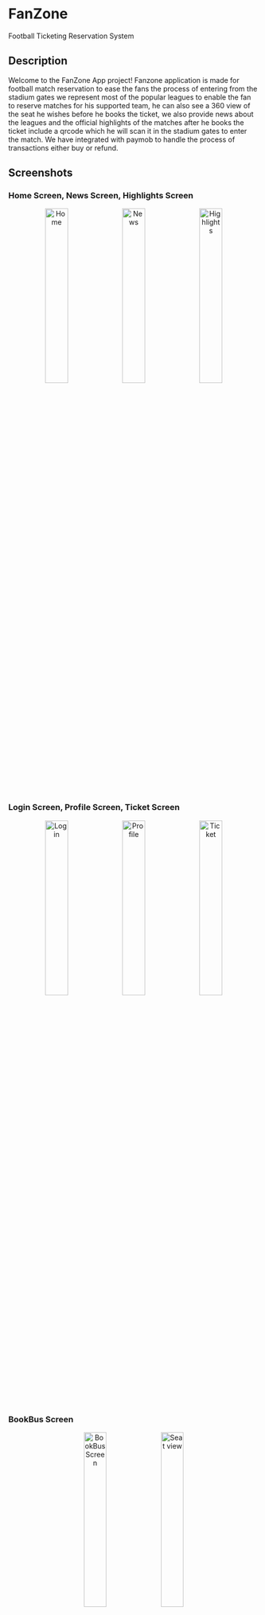 # FanZone
Football Ticketing Reservation System

## Description
Welcome to the FanZone App project! Fanzone application is made for football match reservation to ease the fans the process of entering from the stadium gates we represent most of the popular leagues to enable the fan to reserve matches for his supported team, he can also see a 360 view of the seat he wishes before he books the ticket, we also provide news about the leagues and the official highlights of the matches after he books the ticket include a qrcode which he will scan it in the stadium gates to enter the match. We have integrated with paymob to handle the process of transactions either buy or refund.

## Screenshots
### Home Screen, News Screen, Highlights Screen
<p align="center">
  <img src="https://github.com/mahmoud-atreesios/FanZone/assets/136765078/772a8031-7518-4db8-814b-7705692c1bee" alt="Home" width="30%" />
  <img src="https://github.com/mahmoud-atreesios/FanZone/assets/136765078/170d2d41-3830-46c3-b5bf-1e8104d893c3" alt="News" width="30%" />
  <img src="https://github.com/mahmoud-atreesios/FanZone/assets/136765078/7974631d-c619-4409-b65b-78793f0be75d" alt="Highlights" width="30%" />
</p>

### Login Screen, Profile Screen, Ticket Screen
<p align="center">
  <img src="https://github.com/mahmoud-atreesios/FanZone/assets/136765078/ad32f5cc-e2cc-4c0a-9e41-e945c34e9d3f" alt="Login" width="30%" />
  <img src="https://github.com/mahmoud-atreesios/FanZone/assets/136765078/c5aad635-a6e4-42fc-bde0-78acb8b92834" alt="Profile" width="30%" />
  <img src="https://github.com/mahmoud-atreesios/FanZone/assets/136765078/f867c9ea-9a74-4a93-ba35-3ec2948bb625" alt="Ticket" width="30%" />
</p>

### BookBus Screen
<p align="center">
  <img src="https://github.com/mahmoud-atreesios/FanZone/assets/136765078/a1827d10-5cf8-4cd3-827c-9bcfa1e257c0" alt="BookBus Screen" width="30%" />
  <img src="https://github.com/mahmoud-atreesios/FanZone/assets/136765078/5eafd760-f80f-4e0f-898b-85dfb19ddd23" alt="Seat view" width="30%" />
</p>

## Features
- View the most popular leagues in the world.
- The fan can easily book any match ticket.
- Representing a 360 view to the fan of his chosen seat before booking it.
- We provide also global sports news and official highlight videos.
- Allowing the fan to add family members so that he can buy them tickets through the fan's account.
- The fan also can refund the ticket before the match within 24 hours.
- We also provide bus transportation to and from the stadium.

## Technologies Used
- Swift: The primary programming language for iOS app development.
- UIKit: The foundational framework for building user interfaces.
- RxSwift: A reactive programming framework for handling asynchronous operations.
- MVVM: Mode View View Model architectural pattern.
- Firebase: Using the Firestore database to handle all the data of the fan.

## Installation
- Clone this repository to your local machine.
- Open the project in Xcode.
- Build and run the app on your iOS simulator or physical device.

## Contact
 For questions or feedback, feel free to contact us at mahmoudatrees956@gmail.com.
